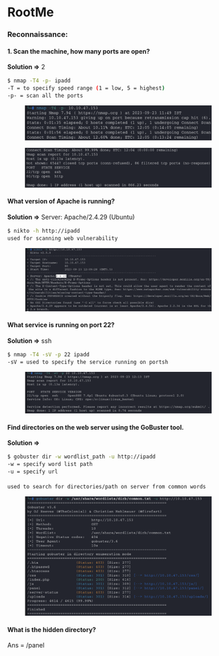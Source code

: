 # RootMe

### Reconnaissance:

#### 1. Scan the machine, how many ports are open?

**Solution =>** 2

```bash
$ nmap -T4 -p- ipadd
-T = to specify speed range (1 = low, 5 = highest)
-p- = scan all the ports
```

<figure><img src="../.gitbook/assets/image (49).png" alt=""><figcaption></figcaption></figure>

<figure><img src="../.gitbook/assets/image (51).png" alt=""><figcaption></figcaption></figure>

#### What version of Apache is running?

**Solution =>** Server: Apache/2.4.29 (Ubuntu)

```bash
$ nikto -h http://ipadd
used for scanning web vulnerability
```

<figure><img src="../.gitbook/assets/image (52).png" alt=""><figcaption></figcaption></figure>

#### What service is running on port 22?

**Solution =>** ssh

```bash
$ nmap -T4 -sV -p 22 ipadd
-sV = used to specify the service running on portsh
```

<figure><img src="../.gitbook/assets/image (53).png" alt=""><figcaption></figcaption></figure>

#### Find directories on the web server using the GoBuster tool.

**Solution =>**

```bash
$ gobuster dir -w wordlist_path -u http://ipadd
-w = specify word list path
-u = specify url

used to search for directories/path on server from common words
```

<figure><img src="../.gitbook/assets/image (54).png" alt=""><figcaption></figcaption></figure>

#### What is the hidden directory?

Ans = /panel
